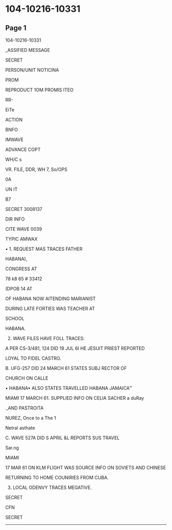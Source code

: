 # 104-10216-10331

## Page 1

104-10216-10331

_ASSIFIED MESSAGE

SECRET

PERSON/UNIT NOTICINA

PROM

REPRODUCT 1OM PROMIS ITEO

RR-

EiTe

ACTION

BNFO

IMWAVE

ADVANCE COPT

WH/C s

VR. FILE, DDR, WH 7, So/OPS

0A

UN IT

B7

SECRET 3008137

DIR INFO

CITE WAVE 0039

TYPIC AMWAX

• 1. REQUEST MAS TRACES FATHER

HABANA),

CONGRESS AT

78 k8 65 # 33412

(DPOB 14 AT

OF HABANA NOW AITENDING MARIANIST

DURING LATE FORTIES WAS TEACHER AT

SCHOOL

HABANA.

2. WAVE FILES HAVE FOLL TRACES:

A PER CS-3/481, 124 DID 19 JUL 6I HE JESUIT PRIEST REPORTED

LOYAL TO FIDEL CASTRO.

B. UFG-257 DID 24 MARCH 61 STATES SUBJ RECTOR OF

CHURCH ON CALLE

• HABANA• ALSO STATES TRAVELLED HABANA JAMAICA™

MIAMI 17 MARCH 61. SUPPLIED INFO ON CELIA SACHER a duRay

.,AND PASTROITA

NUREZ, Once to a The 1

Netral asthate

C. WAVE 527A DID S APRIL &L REPORTS SUS TRAVEL

Sar.ng

MIAMI

17 MAR 61 ON KLM FLIGHT WAS SOURCE INFO ON SOVIETS AND CHINESE

RETURNING TO HOME COUNIRIES FROM CUBA.

3. LOCAL ODENVY TRACES MEGATIVE.

SECRET

CFN

SECRET

---

